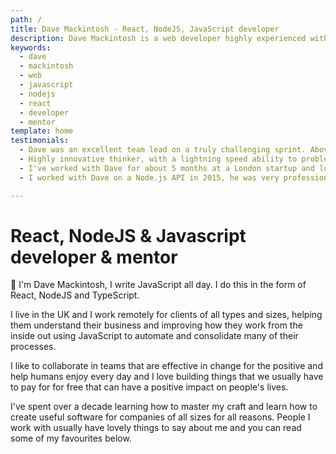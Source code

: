 ```yaml
---
path: /
title: Dave Mackintosh - React, NodeJS, JavaScript developer
description: Dave Mackintosh is a web developer highly experienced with JavaScript in most forms and human first thinking.  
keywords:
  - dave
  - mackintosh
  - web
  - javascript
  - nodejs
  - react
  - developer
  - mentor
template: home
testimonials:
  - Dave was an excellent team lead on a truly challenging sprint. Above and beyond his mandate, and surpassing his peers in capability and efficiency, Dave was able to remain focused and productive on his own tasks while helping to guide other team members. Dave was highly responsive to status requests, and was diligent with code check-ins and documentation. His code reads extremely well. In short, you could not do better than to have Dave on your team, and we are grateful to have had him work hard to make our project a success. ~ Skoda/TDF/Hirsch & Mann, London
  - Highly innovative thinker, with a lightning speed ability to problem solve and put forward valid solutions to all implementations of the stack. Opinionated, and doesn't cut corners. As a project lead, he listened and managed his team considerately, as well as passing on valuable knowledge and techniques, making the web, better ~ easyProperty, London
  - I've worked with Dave for about 5 months at a London startup and loved every minute. He's one of those rare engineers who's not only fast, but also rigorous with TDD, coverage, types and documentation. He writes beautiful code that's easy to understand and a pleasure to work with; this is what you want in a contractor - someone who leaves a positive legacy and not spaghetti. Recommended! ~ Freybors, London
  - I worked with Dave on a Node.js API in 2015, he was very professional and a delight to work with. His code is among the cleanest I've ever seen. We have since become co-hosts of Creative Meet, a small meetup in Chichester that brings designers and developers together, alongside encouraging small talks to share knowledge and experience. ~ ABRSM, London

---
```


# React, NodeJS & Javascript developer & mentor

<div class="hero">
  👋 I'm Dave Mackintosh, I write JavaScript all day. I do this in the form of React, NodeJS and TypeScript.
</div>

I live in the UK and I work remotely for clients of all types and sizes, helping them understand their business and improving how they work from the inside out using JavaScript to automate and consolidate many of their processes.

I like to collaborate in teams that are effective in change for the positive and help humans enjoy every day and I love building things that we usually have to pay for for free that can have a positive impact on people's lives.

I've spent over a decade learning how to master my craft and learn how to create useful software for companies of all sizes for all reasons. People I work with usually have lovely things to say about me and you can read some of my favourites below.

